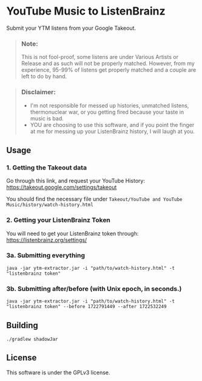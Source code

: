 # YouTube Music to ListenBrainz

Submit your YTM listens from your Google Takeout.

> ### Note:
> 
> This is not fool-proof, some listens are under Various Artists or Release and as such will not be properly matched. However, from my experience, 95-99% of listens get properly matched and a couple are left to do by hand.

> ### Disclaimer:
> 
> * I'm not responsible for messed up histories, unmatched listens, thermonuclear war, or you getting fired because your taste in music is bad.
> * YOU are choosing to use this software, and if you point the finger at me for messing up your ListenBrainz history, I will laugh at you.

## Usage

### 1. Getting the Takeout data

Go through this link, and request your YouTube History: https://takeout.google.com/settings/takeout

You should find the necessary file under `Takeout/YouTube and YouTube Music/history/watch-history.html`

### 2. Getting your ListenBrainz Token

You will need to get your ListenBrainz token through: https://listenbrainz.org/settings/

### 3a. Submitting everything

```shell
java -jar ytm-extractor.jar -i "path/to/watch-history.html" -t "listenbrainz token"
```

### 3b. Submitting after/before (with Unix epoch, in seconds.)

```shell
java -jar ytm-extractor.jar -i "path/to/watch-history.html" -t "listenbrainz token" --before 1722791449 --after 1722532249
```

## Building

```shell
./gradlew shadowJar
```

## License

This software is under the GPLv3 license.